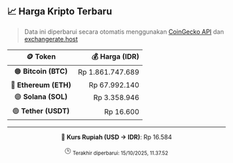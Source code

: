 

<!-- HARGA_KRIPTO -->
## 📈 Harga Kripto Terbaru

> Data ini diperbarui secara otomatis menggunakan [CoinGecko API](https://www.coingecko.com/) dan [exchangerate.host](https://exchangerate.host/)

<div align="center">

| 🪙 Token | 💰 Harga (IDR) |
|:------:|---------------:|
| 🟠 **Bitcoin (BTC)**   | Rp 1.861.747.689 |
| 🔵 **Ethereum (ETH)**  | Rp 67.992.140 |
| 🟣 **Solana (SOL)**    | Rp 3.358.946 |
| 🟢 **Tether (USDT)**   | Rp 16.600 |

---

💱 **Kurs Rupiah (USD → IDR)**: Rp 16.584

🕒 <sub>Terakhir diperbarui: 15/10/2025, 11.37.52</sub>

</div>
<!-- /HARGA_KRIPTO -->